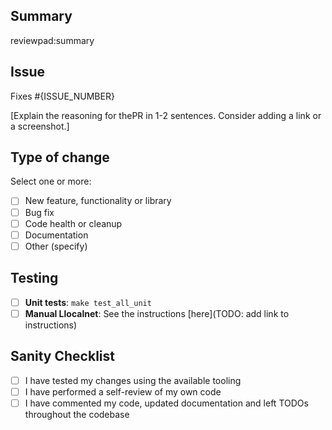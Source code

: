 <!-- DELETE THIS COMMENT BLOCK
  After completing the following:
    1. Add a descriptive title `[<Tag>] <DESCRIPTION>`
    2. Update _Assignee(s)_
    3. Add _Label(s)_
    4. Set _Project(s)_
    5. Specify _Epic_ and _Iteration_ under _Project_
    6. Set _Milestone_
-->

## Summary

<!-- DELETE THIS COMMENT BLOCK
      - Let reviewpad summarize your PR but shorten it if it ends up being too long
      - You can leave a `/reviewpad summarize` comment at any time to trigger it manually.
-->

reviewpad:summary

## Issue

<!-- DELETE THIS COMMENT BLOCK
     Specify the ticket number below if there is a relevant issue.
     If not,
-->

Fixes #{ISSUE_NUMBER}

[Explain the reasoning for thePR in 1-2 sentences. Consider adding a link or a screenshot.]

## Type of change

Select one or more:

- [ ] New feature, functionality or library
- [ ] Bug fix
- [ ] Code health or cleanup
- [ ] Documentation
- [ ] Other (specify)

## Testing

- [ ] **Unit tests**: `make test_all_unit`
- [ ] **Manual Llocalnet**: See the instructions [here](TODO: add link to instructions)

## Sanity Checklist

- [ ] I have tested my changes using the available tooling
- [ ] I have performed a self-review of my own code
- [ ] I have commented my code, updated documentation and left TODOs throughout the codebase
